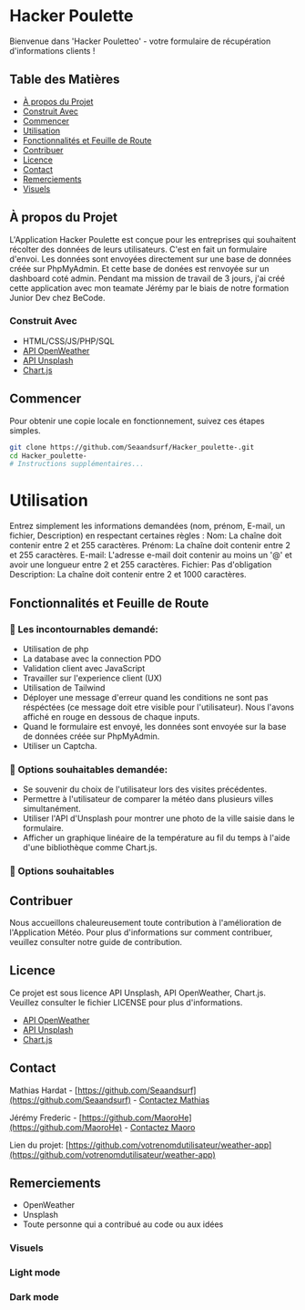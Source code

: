 # Hacker Poulette 

Bienvenue dans 'Hacker Pouletteo' - votre formulaire de récupération d'informations clients !

## Table des Matières
- [À propos du Projet](#à-propos-du-projet)
- [Construit Avec](#construit-avec)
- [Commencer](#commencer)
- [Utilisation](#utilisation)
- [Fonctionnalités et Feuille de Route](#fonctionnalités-et-feuille-de-route)
- [Contribuer](#contribuer)
- [Licence](#licence)
- [Contact](#contact)
- [Remerciements](#remerciements)
- [Visuels](#visuels)

## À propos du Projet

L'Application Hacker Poulette est conçue pour les entreprises qui souhaitent récolter des données de leurs utilisateurs. 
C'est en fait un formulaire d'envoi. Les données sont envoyées directement sur une base de données créée sur PhpMyAdmin.
Et cette base de donées est renvoyée sur un dashboard coté admin.
Pendant ma mission de travail de 3 jours, j'ai créé cette application avec mon teamate Jérémy par le biais de notre formation Junior Dev chez BeCode.

### Construit Avec

- HTML/CSS/JS/PHP/SQL
- [API OpenWeather](https://openweathermap.org/)
- [API Unsplash](https://unsplash.com/)
- [Chart.js](https://www.chartjs.org/)

## Commencer

Pour obtenir une copie locale en fonctionnement, suivez ces étapes simples.

```bash 
git clone https://github.com/Seaandsurf/Hacker_poulette-.git
cd Hacker_poulette-
# Instructions supplémentaires...
```
# Utilisation

Entrez simplement les informations demandées (nom, prénom, E-mail, un fichier, Description) en respectant certaines règles : 
Nom: La chaîne doit contenir entre 2 et 255 caractères.
Prénom: La chaîne doit contenir entre 2 et 255 caractères.
E-mail: L'adresse e-mail doit contenir au moins un '@' et avoir une longueur entre 2 et 255 caractères.
Fichier: Pas d'obligation
Description: La chaîne doit contenir entre 2 et 1000 caractères.

## Fonctionnalités et Feuille de Route

### 🌱 Les incontournables demandé:

- Utilisation de php
- La database avec la connection PDO
- Validation client avec JavaScript
- Travailler sur l'experience client (UX)
- Utilisation de Tailwind
- Déployer une message d'erreur quand les conditions ne sont pas réspéctées (ce message doit etre visible pour l'utilisateur). Nous l'avons affiché en rouge en dessous de chaque inputs.
- Quand le formulaire est envoyé, les données sont envoyée sur la base de données créée sur PhpMyAdmin.
- Utiliser un Captcha.

### 🌼 Options souhaitables demandée:

- Se souvenir du choix de l'utilisateur lors des visites précédentes.
- Permettre à l'utilisateur de comparer la météo dans plusieurs villes simultanément.
- Utiliser l'API d'Unsplash pour montrer une photo de la ville saisie dans le formulaire.
- Afficher un graphique linéaire de la température au fil du temps à l'aide d'une bibliothèque comme Chart.js.

###  🌴 Options souhaitables

## Contribuer

Nous accueillons chaleureusement toute contribution à l'amélioration de l'Application Météo. Pour plus d'informations sur comment contribuer, veuillez consulter notre guide de contribution.

## Licence

Ce projet est sous licence API Unsplash, API OpenWeather, Chart.js. Veuillez consulter le fichier LICENSE pour plus d'informations.
- [API OpenWeather](https://openweathermap.org/)
- [API Unsplash](https://unsplash.com/)
- [Chart.js](https://www.chartjs.org/)

## Contact

Mathias Hardat - [https://github.com/Seaandsurf](https://github.com/Seaandsurf) - [Contactez Mathias](mathias.hardat@gmail.com)

Jérémy Frederic -  [https://github.com/MaoroHe](https://github.com/MaoroHe) - [Contactez Maoro](maorohecq1409@gmail.com)

Lien du projet: [https://github.com/votrenomdutilisateur/weather-app](https://github.com/votrenomdutilisateur/weather-app)

## Remerciements

- OpenWeather
- Unsplash
- Toute personne qui a contribué au code ou aux idées

### Visuels

### Light mode 



### Dark mode 



